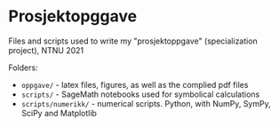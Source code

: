 # Prosjektopggave
Files and scripts used to write my "prosjektoppgave" (specialization project), NTNU 2021

Folders:
* `oppgave/` - latex files, figures, as well as the complied pdf files
* `scripts/` - SageMath notebooks used for symbolical calculations
* `scripts/numerikk/` - numerical scripts. Python, with NumPy, SymPy, SciPy and Matplotlib
